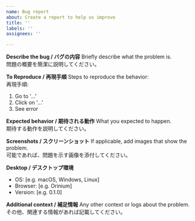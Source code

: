 ```yaml
---
name: Bug report
about: Create a report to help us improve
title: ''
labels: ''
assignees: ''

---
```


**Describe the bug / バグの内容**
Briefly describe what the problem is.  
問題の概要を簡潔に説明してください。

**To Reproduce / 再現手順**
Steps to reproduce the behavior:  
再現手順:
1. Go to '...'
2. Click on '...'
3. See error

**Expected behavior / 期待される動作**
What you expected to happen.  
期待する動作を説明してください。

**Screenshots / スクリーンショット**
If applicable, add images that show the problem.  
可能であれば、問題を示す画像を添付してください。

**Desktop / デスクトップ環境**
 - OS: [e.g. macOS, Windows, Linux]
 - Browser: [e.g. Orinium]
 - Version: [e.g. 0.1.0]

**Additional context / 補足情報**
Any other context or logs about the problem.  
その他、関連する情報があれば記載してください。
